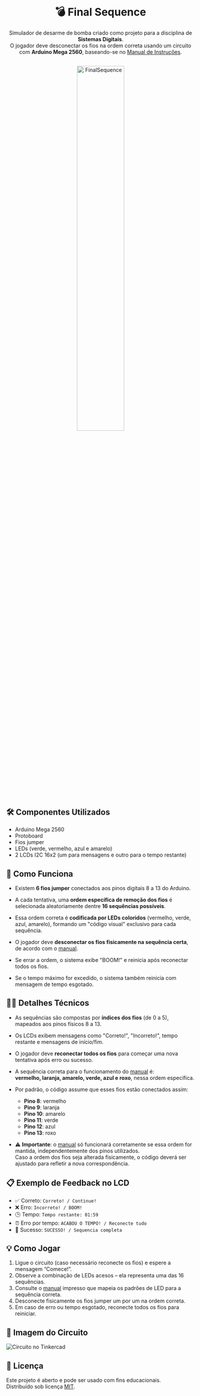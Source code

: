 
<div align="center">
  
  # 💣 Final Sequence

</div>

<div align="center">
  
  Simulador de desarme de bomba criado como projeto para a disciplina de **Sistemas Digitais**.  
  O jogador deve desconectar os fios na ordem correta usando um circuito com **Arduino Mega 2560**, baseando-se no [Manual de Instruções](https://github.com/gaseet/FinalSequence/blob/main/Manual%20de%20desarme.pdf).

</div>

##

<p align="center">
  <img src="https://github.com/user-attachments/assets/e63a3250-2dff-4cb4-907c-176dea26005e" width="50%" alt="FinalSequence">
</p>

## 🛠️ Componentes Utilizados
- Arduino Mega 2560
- Protoboard  
- Fios jumper  
- LEDs (verde, vermelho, azul e amarelo)  
- 2 LCDs I2C 16x2 (um para mensagens e outro para o tempo restante)

## 🧠 Como Funciona

- Existem **6 fios jumper** conectados aos pinos digitais 8 a 13 do Arduino.
  
- A cada tentativa, uma **ordem específica de remoção dos fios** é selecionada aleatoriamente dentre **16 sequências possíveis**.
  
- Essa ordem correta é **codificada por LEDs coloridos** (vermelho, verde, azul, amarelo), formando um "código visual" exclusivo para cada sequência.
  
- O jogador deve **desconectar os fios fisicamente na sequência certa**, de acordo com o [manual](https://github.com/gaseet/FinalSequence/blob/main/Manual%20de%20desarme.pdf).
  
- Se errar a ordem, o sistema exibe "BOOM!" e reinicia após reconectar todos os fios.
  
- Se o tempo máximo for excedido, o sistema também reinicia com mensagem de tempo esgotado.

## 👨‍💻 Detalhes Técnicos

- As sequências são compostas por **índices dos fios** (de 0 a 5), mapeados aos pinos físicos 8 a 13.
- Os LCDs exibem mensagens como "Correto!", "Incorreto!", tempo restante e mensagens de início/fim.
- O jogador deve **reconectar todos os fios** para começar uma nova tentativa após erro ou sucesso.

- A sequência correta para o funcionamento do [manual](https://github.com/gaseet/FinalSequence/blob/main/Manual%20de%20desarme.pdf) é:  
  **vermelho, laranja, amarelo, verde, azul e roxo**, nessa ordem específica.

- Por padrão, o código assume que esses fios estão conectados assim:
  - **Pino 8**: vermelho
  - **Pino 9**: laranja
  - **Pino 10**: amarelo
  - **Pino 11**: verde
  - **Pino 12**: azul
  - **Pino 13**: roxo

- ⚠️ **Importante**: o [manual](https://github.com/gaseet/FinalSequence/blob/main/Manual%20de%20desarme.pdf) só funcionará corretamente se essa ordem for mantida, independentemente dos pinos utilizados.  
  Caso a ordem dos fios seja alterada fisicamente, o código deverá ser ajustado para refletir a nova correspondência.

## 📋 Exemplo de Feedback no LCD
- ✅ Correto: `Correto! / Continue!`
- ❌ Erro: `Incorreto! / BOOM!`
- 🕒 Tempo: `Tempo restante: 01:59`
- ⏰ Erro por tempo: `ACABOU O TEMPO! / Reconecte tudo`
- 🧠 Sucesso: `SUCESSO! / Sequencia completa`

## 💡 Como Jogar

1. Ligue o circuito (caso necessário reconecte os fios) e espere a mensagem “Comece!”.
2. Observe a combinação de LEDs acesos – ela representa uma das 16 sequências.
3. Consulte o [manual](https://github.com/gaseet/FinalSequence/blob/main/Manual%20de%20desarme.pdf) impresso que mapeia os padrões de LED para a sequência correta.
4. Desconecte fisicamente os fios jumper um por um na ordem correta.
5. Em caso de erro ou tempo esgotado, reconecte todos os fios para reiniciar.

## 📸 Imagem do Circuito

![Circuito no Tinkercad](https://github.com/user-attachments/assets/1478be42-fa04-4149-a3de-a88576012a39)

## 📄 Licença
Este projeto é aberto e pode ser usado com fins educacionais.  
Distribuído sob licença [MIT](LICENSE).
